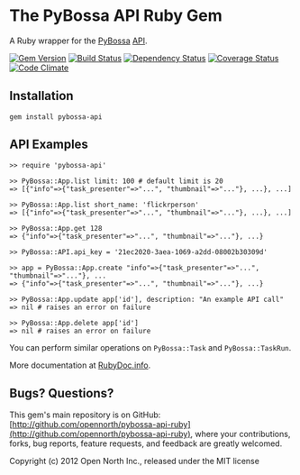 # The PyBossa API Ruby Gem

A Ruby wrapper for the [PyBossa](http://pybossa.com/) [API](http://docs.pybossa.com/en/latest/model.html).

[![Gem Version](https://badge.fury.io/rb/pybossa-api.svg)](http://badge.fury.io/rb/pybossa-api)
[![Build Status](https://secure.travis-ci.org/opennorth/pybossa-api-ruby.png)](http://travis-ci.org/opennorth/pybossa-api-ruby)
[![Dependency Status](https://gemnasium.com/opennorth/pybossa-api-ruby.png)](https://gemnasium.com/opennorth/pybossa-api-ruby)
[![Coverage Status](https://coveralls.io/repos/opennorth/pybossa-api-ruby/badge.png?branch=master)](https://coveralls.io/r/opennorth/pybossa-api-ruby)
[![Code Climate](https://codeclimate.com/github/opennorth/pybossa-api-ruby.png)](https://codeclimate.com/github/opennorth/pybossa-api-ruby)

## Installation

    gem install pybossa-api

## API Examples

    >> require 'pybossa-api'

    >> PyBossa::App.list limit: 100 # default limit is 20
    => [{"info"=>{"task_presenter"=>"...", "thumbnail"=>"..."}, ...}, ...]

    >> PyBossa::App.list short_name: 'flickrperson'
    => [{"info"=>{"task_presenter"=>"...", "thumbnail"=>"..."}, ...}, ...]

    >> PyBossa::App.get 128
    => {"info"=>{"task_presenter"=>"...", "thumbnail"=>"..."}, ...}

    >> PyBossa::API.api_key = '21ec2020-3aea-1069-a2dd-08002b30309d'

    >> app = PyBossa::App.create "info"=>{"task_presenter"=>"...", "thumbnail"=>"..."}, ...
    => {"info"=>{"task_presenter"=>"...", "thumbnail"=>"..."}, ...}

    >> PyBossa::App.update app['id'], description: "An example API call"
    => nil # raises an error on failure

    >> PyBossa::App.delete app['id']
    => nil # raises an error on failure

You can perform similar operations on `PyBossa::Task` and `PyBossa::TaskRun`.

More documentation at [RubyDoc.info](http://rdoc.info/gems/pybossa-api/PyBossa).

## Bugs? Questions?

This gem's main repository is on GitHub: [http://github.com/opennorth/pybossa-api-ruby](http://github.com/opennorth/pybossa-api-ruby), where your contributions, forks, bug reports, feature requests, and feedback are greatly welcomed.

Copyright (c) 2012 Open North Inc., released under the MIT license
